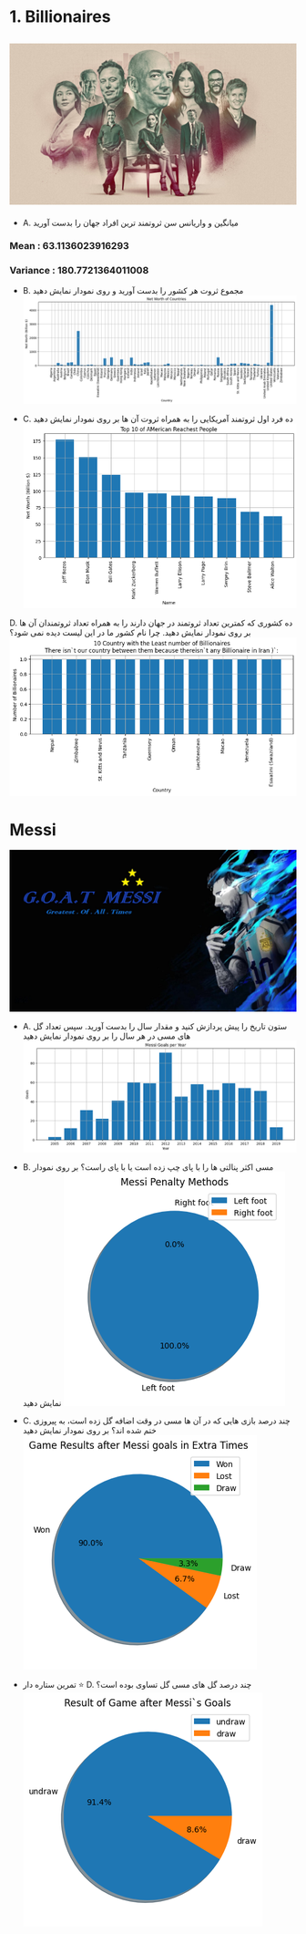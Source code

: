 # 1. Billionaires
![.](inputs/billionaires.jpg)
---
* A. میانگین و واریانس سن ثروتمند ترین افراد جهان را بدست آورید
### Mean :  63.1136023916293  
### Variance :  180.7721364011008
* B. مجموع ثروت هر کشور را بدست آورید و روی نمودار نمایش دهید
![.](outputs/1.2.png)

* C. ده فرد اول ثروتمند آمریکایی را به همراه ثروت آن ها بر روی نمودار نمایش دهید
![.](outputs/1.3.png)

D. ده کشوری که کمترین تعداد ثروتمند در جهان دارند را به همراه تعداد ثروتمندان آن ها بر روی نمودار نمایش دهید. چرا نام کشور ما در این لیست دیده نمی شود؟
![.](outputs/1.4.png)

# Messi
![.](inputs/messi.jpg)

* A. ستون تاریخ را پیش پردازش کنید و مقدار سال را بدست آورید. سپس تعداد گل های مسی در هر سال را بر روی نمودار نمایش دهید
![.](outputs/2.1.png)
* B. مسی اکثر پنالتی ها را با پای چپ زده است یا با پای راست؟ بر روی نمودار نمایش دهید
![.](outputs/2.2.png)

* C. چند درصد بازی هایی که در آن ها مسی در وقت اضافه گل زده است، به پیروزی ختم شده اند؟ بر روی نمودار نمایش دهید
![.](outputs/2.3.png)

* تمرین ستاره دار ⭐️
D. چند درصد گل های مسی گل تساوی بوده است؟
![.](outputs/2.4.png)
